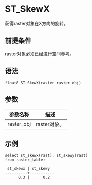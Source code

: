 # ST\_SkewX

获得raster对象在X方向的旋转。

## 前提条件

raster对象必须已经进行空间参考。

## 语法

```
float8 ST_SkewX(raster raster_obj)
```

## 参数

|参数名称|描述|
|----|--|
|raster\_obj|raster对象。|

## 示例

```
select st_skewx(rast), st_skewy(rast)
from raster_table;

 st_skewx | st_skewy 
----------+-----------
      0.3 |      0.2
```

